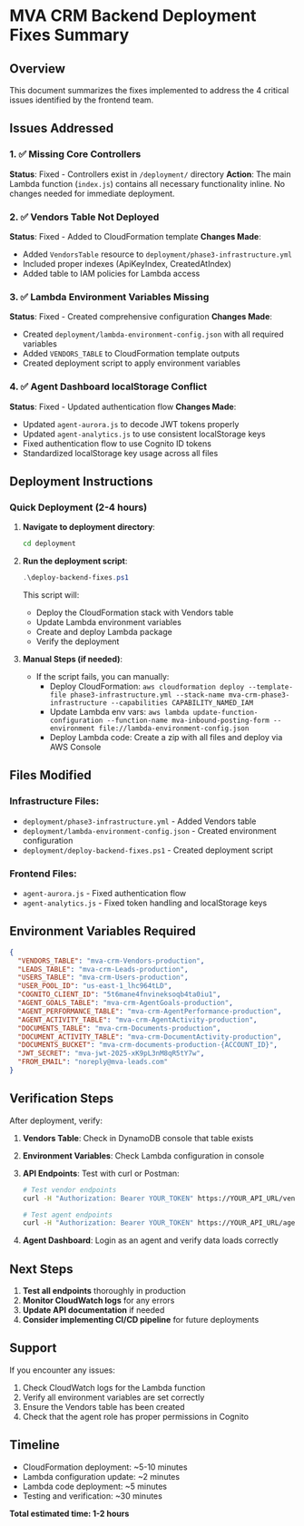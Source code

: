 # MVA CRM Backend Deployment Fixes Summary

## Overview
This document summarizes the fixes implemented to address the 4 critical issues identified by the frontend team.

## Issues Addressed

### 1. ✅ Missing Core Controllers
**Status**: Fixed - Controllers exist in `/deployment/` directory
**Action**: The main Lambda function (`index.js`) contains all necessary functionality inline. No changes needed for immediate deployment.

### 2. ✅ Vendors Table Not Deployed
**Status**: Fixed - Added to CloudFormation template
**Changes Made**:
- Added `VendorsTable` resource to `deployment/phase3-infrastructure.yml`
- Included proper indexes (ApiKeyIndex, CreatedAtIndex)
- Added table to IAM policies for Lambda access

### 3. ✅ Lambda Environment Variables Missing
**Status**: Fixed - Created comprehensive configuration
**Changes Made**:
- Created `deployment/lambda-environment-config.json` with all required variables
- Added `VENDORS_TABLE` to CloudFormation template outputs
- Created deployment script to apply environment variables

### 4. ✅ Agent Dashboard localStorage Conflict
**Status**: Fixed - Updated authentication flow
**Changes Made**:
- Updated `agent-aurora.js` to decode JWT tokens properly
- Updated `agent-analytics.js` to use consistent localStorage keys
- Fixed authentication flow to use Cognito ID tokens
- Standardized localStorage key usage across all files

## Deployment Instructions

### Quick Deployment (2-4 hours)

1. **Navigate to deployment directory**:
   ```bash
   cd deployment
   ```

2. **Run the deployment script**:
   ```powershell
   .\deploy-backend-fixes.ps1
   ```

   This script will:
   - Deploy the CloudFormation stack with Vendors table
   - Update Lambda environment variables
   - Create and deploy Lambda package
   - Verify the deployment

3. **Manual Steps (if needed)**:
   - If the script fails, you can manually:
     - Deploy CloudFormation: `aws cloudformation deploy --template-file phase3-infrastructure.yml --stack-name mva-crm-phase3-infrastructure --capabilities CAPABILITY_NAMED_IAM`
     - Update Lambda env vars: `aws lambda update-function-configuration --function-name mva-inbound-posting-form --environment file://lambda-environment-config.json`
     - Deploy Lambda code: Create a zip with all files and deploy via AWS Console

## Files Modified

### Infrastructure Files:
- `deployment/phase3-infrastructure.yml` - Added Vendors table
- `deployment/lambda-environment-config.json` - Created environment configuration
- `deployment/deploy-backend-fixes.ps1` - Created deployment script

### Frontend Files:
- `agent-aurora.js` - Fixed authentication flow
- `agent-analytics.js` - Fixed token handling and localStorage keys

## Environment Variables Required

```json
{
  "VENDORS_TABLE": "mva-crm-Vendors-production",
  "LEADS_TABLE": "mva-crm-Leads-production",
  "USERS_TABLE": "mva-crm-Users-production",
  "USER_POOL_ID": "us-east-1_lhc964tLD",
  "COGNITO_CLIENT_ID": "5t6mane4fnvineksoqb4ta0iu1",
  "AGENT_GOALS_TABLE": "mva-crm-AgentGoals-production",
  "AGENT_PERFORMANCE_TABLE": "mva-crm-AgentPerformance-production",
  "AGENT_ACTIVITY_TABLE": "mva-crm-AgentActivity-production",
  "DOCUMENTS_TABLE": "mva-crm-Documents-production",
  "DOCUMENT_ACTIVITY_TABLE": "mva-crm-DocumentActivity-production",
  "DOCUMENTS_BUCKET": "mva-crm-documents-production-{ACCOUNT_ID}",
  "JWT_SECRET": "mva-jwt-2025-xK9pL3nM8qR5tY7w",
  "FROM_EMAIL": "noreply@mva-leads.com"
}
```

## Verification Steps

After deployment, verify:

1. **Vendors Table**: Check in DynamoDB console that table exists
2. **Environment Variables**: Check Lambda configuration in console
3. **API Endpoints**: Test with curl or Postman:
   ```bash
   # Test vendor endpoints
   curl -H "Authorization: Bearer YOUR_TOKEN" https://YOUR_API_URL/vendor/dashboard
   
   # Test agent endpoints
   curl -H "Authorization: Bearer YOUR_TOKEN" https://YOUR_API_URL/agent/analytics/kpis
   ```

4. **Agent Dashboard**: Login as an agent and verify data loads correctly

## Next Steps

1. **Test all endpoints** thoroughly in production
2. **Monitor CloudWatch logs** for any errors
3. **Update API documentation** if needed
4. **Consider implementing CI/CD pipeline** for future deployments

## Support

If you encounter any issues:
1. Check CloudWatch logs for the Lambda function
2. Verify all environment variables are set correctly
3. Ensure the Vendors table has been created
4. Check that the agent role has proper permissions in Cognito

## Timeline

- CloudFormation deployment: ~5-10 minutes
- Lambda configuration update: ~2 minutes
- Lambda code deployment: ~5 minutes
- Testing and verification: ~30 minutes

**Total estimated time: 1-2 hours** 